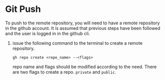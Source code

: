 # Git Push

To push to the remote repository, you will need to have a remote repository in the github account.
It is assumed that previous steps have been followed and the user is logged in in the github cli.


1. issue the following command to the terminal to create a remote repository.
   ```
   gh repo create <repo_name> --<flags>
   ```

   repo name and flags should be modified according to the need. 
   There are two flags to create a repo. `private` and `public`.
